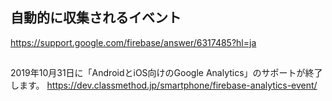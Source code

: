 ## 自動的に収集されるイベント
https://support.google.com/firebase/answer/6317485?hl=ja

## 
2019年10月31日に「AndroidとiOS向けのGoogle Analytics」のサポートが終了します。
https://dev.classmethod.jp/smartphone/firebase-analytics-event/
